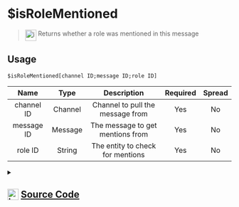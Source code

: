 # $isRoleMentioned
> <img align="top" src="https://upload.wikimedia.org/wikipedia/commons/thumb/e/e4/Infobox_info_icon.svg/160px-Infobox_info_icon.svg.png?20150409153300" alt="image" width="25" height="auto"> Returns whether a role was mentioned in this message
## Usage
```
$isRoleMentioned[channel ID;message ID;role ID]
```
| Name | Type | Description | Required | Spread
| :---: | :---: | :---: | :---: | :---: |
channel ID | Channel | Channel to pull the message from | Yes | No
message ID | Message | The message to get mentions from | Yes | No
role ID | String | The entity to check for mentions | Yes | No
<details>
<summary>
    
## <img align="top" src="https://cdn4.iconfinder.com/data/icons/iconsimple-logotypes/512/github-512.png" alt="image" width="25" height="auto">  [Source Code](https://github.com/tryforge/ForgeScript-V2/blob/main/src/native/isRoleMentioned.ts)
    
</summary>
    
```ts
import { BaseChannel } from "discord.js"
import { ArgType, NativeFunction } from "../structures"

export default new NativeFunction({
    name: "$isRoleMentioned",
    version: "1.3.0",
    description: "Returns whether a role was mentioned in this message",
    unwrap: true,
    brackets: true,
    args: [
        {
            name: "channel ID",
            rest: false,
            description: "Channel to pull the message from",
            check: (i: BaseChannel) => i.isTextBased(),
            required: true,
            type: ArgType.Channel
        },
        {
            name: "message ID",
            rest: false,
            required: true,
            type: ArgType.Message,
            pointer: 0,
            description: "The message to get mentions from"
        },
        {
            name: "role ID",
            rest: false,
            required: true,
            type: ArgType.String,
            description: "The entity to check for mentions"
        }
    ],
    execute(ctx, [, message, r ]) {
        return this.success(message.mentions.roles.has(r))
    },
})
```
    
</details>